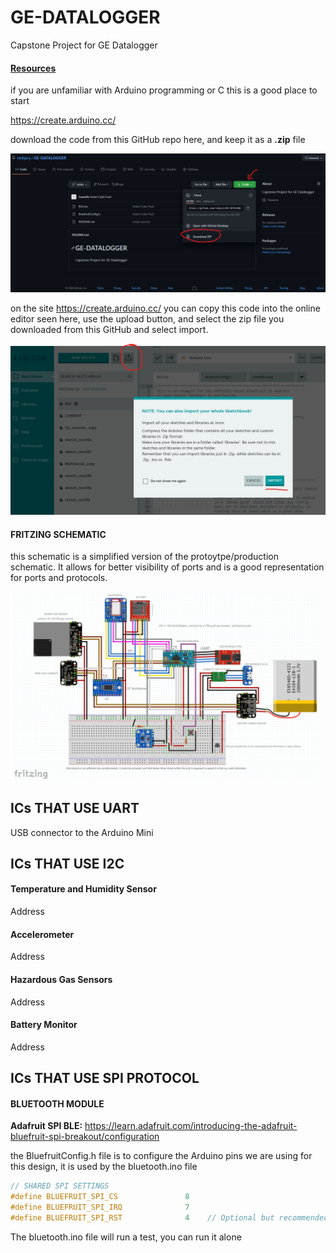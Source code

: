 # GE-DATALOGGER
Capstone Project for GE Datalogger

#### **<u>Resources</u>**

if you are unfamiliar with Arduino programming or C this is a good place to start

https://create.arduino.cc/

 download the code from this GitHub repo here, and keep it as a **.zip** file

![GitHub](images/GitHub.png)

on the site https://create.arduino.cc/ you can copy this code into the online editor seen here, use the upload button, and select the zip file you downloaded from this GitHub and select import. 

![ArduinoIDE](images/ArduinoIDE.png)



#### FRITZING SCHEMATIC

this schematic is a simplified version of the protoytpe/production schematic. It allows for better visibility of ports and is a good representation for ports and protocols. 

![fritzing](images/fritzing.png)

## ICs THAT USE UART

USB connector to the Arduino Mini

## ICs THAT USE I2C

#### Temperature and Humidity Sensor

Address

#### Accelerometer

Address

#### Hazardous Gas Sensors

Address

#### Battery Monitor

Address



## ICs THAT USE SPI PROTOCOL 

#### **BLUETOOTH MODULE**

**Adafruit SPI BLE:** https://learn.adafruit.com/introducing-the-adafruit-bluefruit-spi-breakout/configuration

the BluefruitConfig.h file is to configure the Arduino pins we are using for this design, it is used by the bluetooth.ino file

```c
// SHARED SPI SETTINGS
#define BLUEFRUIT_SPI_CS               8
#define BLUEFRUIT_SPI_IRQ              7
#define BLUEFRUIT_SPI_RST              4    // Optional but recommended, set 
```

The bluetooth.ino file will run a test, you can run it alone

